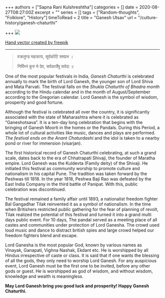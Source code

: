 +++
authors = ["Sapna Rani Kulshreshtha"]
categories = []
date = 2020-08-27T08:27:00Z
excerpt = ""
series = []
tags = ["Random-thoughts", "Folklore", "History"]
timeToRead = 2
title = "Ganesh Utsav"
url = "/culture-history/ganesh-chaturthi"

+++
![](/images/4011464.jpg)

<a href='[https://www.freepik.com/vectors/hand](https://www.freepik.com/vectors/hand "https://www.freepik.com/vectors/hand")' class="source-attribution">Hand vector created by freepik</a>

***

> वक्रतुण्ड महाकाय, सूर्यकोटि समप्रभ ।
>
> निर्विघ्नं कुरु मे देव, सर्वकार्येषु सर्वदा ॥

One of the most popular festivals in India, _Ganesh Chaturthi_ is celebrated annually to mark the birth of Lord Ganesh, the younger son of Lord Shiva and Mata Parvati. The festival falls on the _Shukla Chaturthi of Bhadra month_ according to the Hindu calendar and in the month of August/September according to the Gregorian calendar. Lord Ganesh is the symbol of wisdom, prosperity and good fortune.

Although the festival is celebrated all over the country, it is significantly associated with the state of Maharashtra where it is celebrated as “Ganeshotsava”.  It is a ten-day long celebration that begins with the bringing of Ganesh Moorti in the homes or the Pandals. During this Period, a whole lot of cultural activities like music, dances and plays are performed. _The festival ends on the Anant Chaturdashi_ and the idol is taken to a nearby pond or river for immersion (visarjan).

The first historical record of Ganesh Chaturthi celebrating, at such a grand scale, dates back to the era of Chhatrapati Shivaji, the founder of Maratha empire. Lord Ganesh was the Kuldevta (Family deity) of the Shivaji. He initiated this festival as community worship to promote culture and nationalism in his capital Pune. The tradition was taken forward by the Peshwas till 1818. In the year 1818, Peshwa Baji Rao was defeated by the East India Company in the third battle of Panipat. With this, public celebration was discontinued.

The festival remained a family affair until 1893, a nationalist freedom fighter Bal Gangadhar Tilak reinvented it as a symbol of nationalism. In the time when Britishers restricted public gathering for the fear of planning of revolt, Tilak realized the potential of this festival and turned it into a grand multi days public event. For 10 days, The pandal served as a meeting place of all castes and communities under protection of Lord Ganesha. The crowd used loud music and dance to distract british spies and large crowd helped our freedom fighters blend and escape.

Lord Ganesha is the most popular God, known by various names as Vinayak, Ganapati, Vighna Nashak, Ekdant etc. He is worshipped by all Hindus irrespective of caste or class. It is said that if one wants the blessing of all the gods, they only need to worship Lord Ganesh. For any auspicious event, Lord Ganesh must be the first one to be invited, before any other gods or guest. He is worshipped as god of wisdom, and without wisdom, knowledge and wealth is meaningless.

**May Lord Ganesh bring you good luck and prosperity! Happy Ganesh Chaturthi.**